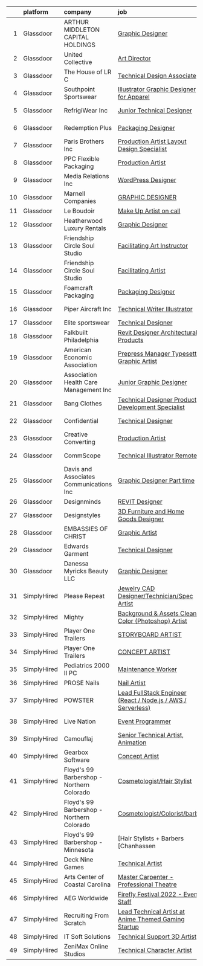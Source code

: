 

|    | platform    | company                                   | job                                                                                                                                                                                                                                                                                                                                                                                                                                                                                                                                                                                                                                                                                                                                                                                                                                                                                                                                                                                                                                                                                                 | update_time   | location                   |
|---:|:------------|:------------------------------------------|:----------------------------------------------------------------------------------------------------------------------------------------------------------------------------------------------------------------------------------------------------------------------------------------------------------------------------------------------------------------------------------------------------------------------------------------------------------------------------------------------------------------------------------------------------------------------------------------------------------------------------------------------------------------------------------------------------------------------------------------------------------------------------------------------------------------------------------------------------------------------------------------------------------------------------------------------------------------------------------------------------------------------------------------------------------------------------------------------------|:--------------|:---------------------------|
|  1 | Glassdoor   | ARTHUR MIDDLETON CAPITAL HOLDINGS         | [Graphic Designer](https://www.glassdoor.com/partner/jobListing.htm?pos=116&ao=1110586&s=58&guid=00000181096e26be8777f7ac5181f7bb&src=GD_JOB_AD&t=SR&vt=w&ea=1&cs=1_8ec1001e&cb=1653720623165&jobListingId=1007872924920&cpc=F7BD8DA794B5A532&jrtk=3-0-1g44ms9no3c5a001-1g44ms9o8q69q800-1171e2dae8da70da--6NYlbfkN0CdcVd3SDA1nO7RkKTAACmPV4xEt72Vls8LI2dqcgyOeCmQWDWCD6XT8BEe5YiPehIDYnNdvEfqYemvn5CxcUHq6yCxG0oA4QmRFeeM3jjAKcUxz2FZTeYLvw_42jvQyca4xTOVdqRmJ3kVgJQil4r7FICQJSorNqDf0YXQW2OwpQkw64Ki_7IxXcg1ku8ycK_4Qj5P79R2n0V7YMKs8noeqaXYyUOGNmEx7k2XgfmoE-0_yUnhb16kO5FQfh7ZIWH7fvsK8kQw_bThq87zDDvvW8P0Bgx-rpkZCuaBhr75vv8xyOFz1UAW7L5qFG21fdn51ZlEqyIh9IDaZETyV3Erzoz1HLOZZl1YBRKrHAkWSUPKsLZdGUNmkCtZcKHKrBhaKCa3L9B25OwRh6aY89PHRbLrun-gT6EuIOaNjSyQkUyNcI5_eGAwzzbzXUXsRGF9aB0gEyGM6KDxp4xu2OqAZW77hZhIBL9enpdSYucKUdxG40Cbat6Y6Z2H1y0Jj9Q%3D)                                                                                                                                                                                                                                           | 9d            | North Canton, OH           |
|  2 | Glassdoor   | United Collective                         | [Art Director](https://www.glassdoor.com/partner/jobListing.htm?pos=113&ao=1110586&s=58&guid=00000181096e26be8777f7ac5181f7bb&src=GD_JOB_AD&t=SR&vt=w&cs=1_9ef34ec8&cb=1653720623164&jobListingId=1007891627197&cpc=998AB1121B01004C&jrtk=3-0-1g44ms9no3c5a001-1g44ms9o8q69q800-b215969f490e5aa0--6NYlbfkN0AZhccrYCUSJlZEde1UnGXnwlG1V9FU8luw-eezWnVYr_TjwKh1ZGohuJHFN-lR5wYluKBjqnX_gCG4N22BsYneFOenQLRIQcPxapwTjjv5CNPyTi62cq0C7wT6mOIwWPmlt5qVDuwQoNKcBUKsHa_R_Y4RrnN_6Yhnt9H4Q1dSKNOgLXcT1c93Bo1L6Kyv7va_I2qcbntNkUE927lh5rAG_52UN-pi7XGPqhF_4sZPYcVx4wJIZRp8ou5NxmG7usMGxGfGiA16OttwdPq9HktnheHBW_Gf9WB1BGquvPwmR7fYDLul_Vq1ai2HJt9CUrs9o-gxstVKPbJkGnQDagf4oreFicqESkQ92W3TWTESYuCPKgVNEtH7aDI6mJCO4bpJsZoSwZLglq3od3bLk6aNdEHRxkvcVA1trUmmupTUJSX6QFK3pbPBIqmwdQFC7pu7Ye5JiE3s8Yb-gEEDpk3Yd2_rxQwYiYMqbzrIQQDgetFKp8MujJE7Kdb3u0IU_SajzC0RHGaDRQ%3D%3D)                                                                                                                                                                                                                                      | 2d            | Huntington Beach, CA       |
|  3 | Glassdoor   | The House of LR C                         | [Technical Design Associate](https://www.glassdoor.com/partner/jobListing.htm?pos=108&ao=1110586&s=58&guid=00000181096e26be8777f7ac5181f7bb&src=GD_JOB_AD&t=SR&vt=w&ea=1&cs=1_9a514411&cb=1653720623164&jobListingId=1007880186278&cpc=88BA482E144BE5C8&jrtk=3-0-1g44ms9no3c5a001-1g44ms9o8q69q800-87f5bf26d47a0a93--6NYlbfkN0CRlJ-qM_IVfJ5L5kCui4FOpGyIG9w-FatNcOSVUAAKgw5kcSeZwPJLXNxSX7OHSzQMlUCN23QwxMkA1iRYNFDrYxpUWxXUPJjEsg57DuB1nRra3gNio7Ra0kDbPTNvBUJtPGQN_CD5pyrSI_CmX0bdOPPPi5EoNJY2F_eGokMe1YQMa80EZtGstSLJB5SJpxLe7W4KBShNXvLo26Oy1ioyn4xpHnefifkm01DfgJ_7bTJvhqtfNOTUIe35iPtY6O_ObZo23L2-CwGnSurX0jCbfGQSLstasq0Wxnw9WdL6M3NZNUqLENNN4jLTvlQqa6iTKJUzw-KjlXYhw0N7P9gtZJ9ZgGK1Y4gIOEXAKmQ9xf4gBliuwDX40Gt94NHNeuoLsTYKEpzZRiKDtJyCr2s2tkFSPgNjBkEnk97UMSFkpQ69ZrXbkIxNczqswHg604wOQ_miwTgPNzyjcPFQsbE6mLMFFrapjKFbkmgnqrykB6X_ZmKYBvp3ObEmCxUXhu41nm35J0CRYw%3D%3D)                                                                                                                                                                                                                   | 7d            | Seattle, WA                |
|  4 | Glassdoor   | Southpoint Sportswear                     | [Illustrator   Graphic Designer for Apparel](https://www.glassdoor.com/partner/jobListing.htm?pos=129&ao=1110586&s=58&guid=00000181096e26be8777f7ac5181f7bb&src=GD_JOB_AD&t=SR&vt=w&ea=1&cs=1_90eff575&cb=1653720623167&jobListingId=1007894910130&cpc=281FE6ECBEE2538F&jrtk=3-0-1g44ms9no3c5a001-1g44ms9o8q69q800-d5fed2aca3553bb7--6NYlbfkN0CNayYzF1mBaI40OgT78t3Q2d9IxlwDzhsYR4HK7epYUZCohPvzHvjfrYqvoFrBvLBZoZtm9RV0ZqI6JtpHwdK97ztVWBfWc0htWqbu12cGu2opHMW2ClqyDJ9_Btg1sRzTSmB6RUKmhq1aEUlOZXgsTg1wDgksgMOj0eg7NLXdyHefx_QSPqt8xez_wKMSDoySLxegXcFkNOYqu3zwY2exsOsRv62_TwGDDaWPJiRX7pT54H7YQsPdrsRbdYgJ_pf5wS0eJ0H5LZb05qLdqRP9hrf_5BIWggy8avjoaWS9n8-m9ebMArO8H7Sp-4GczGHT9tmXF4pE8vGR0c_n96GWJ_5dEVYWgWVlYGZjc8hW7YHAn8QleAx3CvX3ePE1uRF3vkBQiGC6SdbFf4N8n6pDLHyBX9XYcl4WK-jqShKsAyOqFpv47anVLcJXJ1Fv0M7veyULpNhNG7qJKKRe_hRIJHCT_pQfjVIixpQVZnhrjX010g4DM1XXBnjaGsUQyIovl0TKpfHOS6CdDEEzEhSl)                                                                                                                                                                                               | 1d            | Medley, FL                 |
|  5 | Glassdoor   | RefrigiWear  Inc                          | [Junior Technical Designer](https://www.glassdoor.com/partner/jobListing.htm?pos=103&ao=1110586&s=58&guid=00000181096e26be8777f7ac5181f7bb&src=GD_JOB_AD&t=SR&vt=w&ea=1&cs=1_bd2ba246&cb=1653720623164&jobListingId=1007889399193&cpc=947D5A0E7E918485&jrtk=3-0-1g44ms9no3c5a001-1g44ms9o8q69q800-ec5de7a3e76f76ae--6NYlbfkN0C_GzD49DJGTlBJCZgblbgG-dNuGhDu7GAV4R8ko7wSJVgUTZEgt12F9GfNzTGo6fGQhZda8Sl0oYA0IR11YCj0hlPn9XUT9xbzV13f8QK4W8PRro0uuxpsbvxpBKEefvBmy2vNaUrWUb6gwVrcSRs7BjY-51jBhjlvUHOKQhA8UsQDBZkQ9ucJxS-UqW5AdsWfU7BbBcJmoaimzaZlDcF_oEE2eFwnG2LGDnJXAx9oRga286jFT20wpJ4ZsOrE0aEs5nqefxDi4VAi0jY070BvmbkqbFRjy82JcDnmiJ_Ocvz4wQTPU-bT82O56-HMIUbicfhSlam7H34EZosvEhayZYXlSVpb4gN7bKc8fgsDvL7F-nAYFzuWU0qHl-kTQMqgUBYAMhP0_WLgjFDPH0ifUzSA113y73T9d7SqeDRUIkmDTBcft3bzAp5jdMCOGqtFfMVbAukAPe7YFrYs3bGoYJjOoTqG-KyBbZhXbau77KB3KFDR5--kZfYAn8wE22WXJqcQmmJBpaJyj7cKn4_Z0KrKSWDKgdc8_ILSWvV3uvO-OH4jbnj731sqAdiooie2dTNIfhnjWQSCiEeen9tgttLbH7xIPPe8nl2E55Glbw%3D%3D)                                                                                                                    | 3d            | Dahlonega, GA              |
|  6 | Glassdoor   | Redemption Plus                           | [Packaging Designer](https://www.glassdoor.com/partner/jobListing.htm?pos=111&ao=1110586&s=58&guid=00000181096e26be8777f7ac5181f7bb&src=GD_JOB_AD&t=SR&vt=w&ea=1&cs=1_c29d1057&cb=1653720623165&jobListingId=1007876902605&cpc=E8759F5EF1B03E8C&jrtk=3-0-1g44ms9no3c5a001-1g44ms9o8q69q800-c6f1ce2f4d0e397a--6NYlbfkN0BTT1lo8Jwdy_hu5PBsWOg-OgEs4ry3bvHurgSPaoaOHH3pobde4dZp1DIp86sNjRWHClTilegRKS0O8oSg7lvjafsv2EiN2agICWM_WuNXsfq3AJAzHacPIt0v3MAuArPiiexypkh_rKukZ4LfGDyeJtYFi3XLSqudIxWI-xDruk-A49FOAUqkHlFZ-uBIsAmiu-nvfD62pgQzibgABIpVhk-tfABZSkL3o57zrRHvEpXEMLbnLeaWUZRc_t6H9mxhFaGz5qUv2JmEF69kxZK3ci_NphnifL4g__9n8poYBJ4iNoo-Cks6P4crs3YQApemh2k6iI0P3kJjRhUJdlJF4fE91LI7ec8DZP-BYnzXukEhkjpBL_MDW0ykUgSjegcAOZrVFqz0dzAVnY9DgPJEvxXb7OR-XTrkqV-j7uKIkSGMG4RQkM-P_UqdDco0LXLVzjt6SQmYNn94YaEt7L34E91SP5YkfJzaQzzR5zz8UEjuMWdLgxbgknJSA6Gbg0Q%3D)                                                                                                                                                                                                                                         | 8d            | Leawood, KS                |
|  7 | Glassdoor   | Paris Brothers  Inc                       | [Production Artist  Layout Design Specialist ](https://www.glassdoor.com/partner/jobListing.htm?pos=106&ao=1110586&s=58&guid=00000181096e26be8777f7ac5181f7bb&src=GD_JOB_AD&t=SR&vt=w&ea=1&cs=1_565b83f3&cb=1653720623164&jobListingId=1007889594538&cpc=2C0945AC5067B68B&jrtk=3-0-1g44ms9no3c5a001-1g44ms9o8q69q800-4576c23bd3e3810a--6NYlbfkN0AV8p_Kszv4DZdVLR89IjiLH77TZ3AxT4Gop-ShW_qYENHe4Y3-CVnLO8pybFNu3JldVQGDMbHbg3tzDEQQfCfoAt4VeqU3AJvSEs8xW3ZcKabbcyKiVL_hXeSVnC45o04g1ecZ7pVN91ZBnl3vG1jXJuJL6pTAJu7Y-WBrdg4GfQ4ID9gE8TFS3pokjc9y7O9ckcVuG4ob9a-tb6hnYqP8fo4RhHPXxpdoKmZoYjjsiylf7wHDsqUbuG3KpHCYIz-ylpehasfz2kYk4ii60WvPLPo2Im1fiftMyDVxe4FTfD9BvykPfAe3WG2U2Oe3xfWLOlRi3YSl4c1JZ5XtnRtcixAU0fGuQwDT2wrduIRbxKcDB_I1meE28sZXkra03Bwj_1cgaRoNjuw1rAAw9EFgjleakfZCEt7HAhGdvJZHE-9dOdv6hv7hMpUU2ni9Z_vdu2qf0Yx_OHEA9Jvg_Fl8ahK1rcS0muTlN6qakvPmzQJRa_1v-efV0zNY25Yig7l0qU5cSIL_wbECBTBSunfK4PYlaAbw9yM%3D)                                                                                                                                                                               | 3d            | Kansas City, MO            |
|  8 | Glassdoor   | PPC Flexible Packaging                    | [Production Artist](https://www.glassdoor.com/partner/jobListing.htm?pos=105&ao=1110586&s=58&guid=00000181096e26be8777f7ac5181f7bb&src=GD_JOB_AD&t=SR&vt=w&ea=1&cs=1_22127744&cb=1653720623164&jobListingId=1007864574446&cpc=095B46874B33126B&jrtk=3-0-1g44ms9no3c5a001-1g44ms9o8q69q800-59abd7d3a714aa0d--6NYlbfkN0D4nuovUOU2dPryPr7-xanE7ZFWASvaSyNm3BqXIbrO0iuP490FbL2umDRFqVEoHciFPKaNWGL1qkr5yG5BBiNzXA1fB0yqC3y-cICycP-U_HZAj2oG135ZEJnml3gcEIE0R9ganKBqmg_6yDX9C3HfFJJ1-3oQORM3D23jKnUwZDjBBwqY3eacNhnZeSPJ9-5m4xocMJuDYjeWfWEsR0UhcC91_kt3RkFUQr5_GQG8j6RPjlkufCXxz1jbH5akTRakpz15ymQ5tK6TZP-wcvAiBBILz6AWN1TLdDOrkcS3h6feX5HEUMx0C9rebtDvD95QT7W7AuHXTte2GEC-CxV1B1MxD-ZxgqFiBIQIK8OhrsETDj3G-7KTrkWohCmm6NZZDzzg0_ZuNTeXTc-OCk6i_i6IaYbseCGfbg5Kk71FHxCD_Ub1S66_s4hXmA3Qs1nFe9KahKCoUqa_HN2BZIt_7QzT7DE17yS0--rDqjBHNTpTyAwR0b50_8B0m8RUWsY%3D)                                                                                                                                                                                                                                          | 12d           | Mission, KS                |
|  9 | Glassdoor   | Media Relations  Inc                      | [WordPress Designer](https://www.glassdoor.com/partner/jobListing.htm?pos=102&ao=1110586&s=58&guid=00000181096e26be8777f7ac5181f7bb&src=GD_JOB_AD&t=SR&vt=w&cs=1_244d1103&cb=1653720623163&jobListingId=1007880554824&cpc=E11CA5D68E217C61&jrtk=3-0-1g44ms9no3c5a001-1g44ms9o8q69q800-74167e276388d39e--6NYlbfkN0Cz3Rmax7vZCfytuMZp8f8gjpiHPDYSQsTIfBZvarE91dqugE1sjmNbTwTrQ6OtasNkZtz-Nc85ovv-SWbn05n1jRMKS04gXQMoydn4NEGPfS3Xa_VrT4zRAV_AWjbZdpNxAa9TCc5-pmV_0HF62B_ghKNKVuHBK6SEGphVkxn4TK5v6jFX_k3vcHiCAPnmKMbqPH-JFYZi1PNrEnjIC2cUVf6EeNnl2PbEkp5aFmlS5CTU6jXoPovNRXEru6cQ-pMGgC89GeB58P7Cm1b77J113TaBRWRr4Gfl8fYnpMjxkm31qBzlx17fMLBY66Ei-znYrKn9tTRWFsBI6OchqAtpweziDc1yFqQYE55V9Xfb5uZfUnF-RAWjgm7a1SK0I6BSDJNKdSl5awloyDtXNahvomu6iXQ2rK-CJG8Agh2WswM50sW1Iz4lIoFMSNLg7RG2PKA0gNAwfFSNcROC-2vsT8H0k79Q1H2T9I2f2EDlzA%3D%3D)                                                                                                                                                                                                                                                                | 7d            | Burnsville, MN             |
| 10 | Glassdoor   | Marnell Companies                         | [GRAPHIC DESIGNER](https://www.glassdoor.com/partner/jobListing.htm?pos=124&ao=1110586&s=58&guid=00000181096e26be8777f7ac5181f7bb&src=GD_JOB_AD&t=SR&vt=w&ea=1&cs=1_52a9ff95&cb=1653720623167&jobListingId=1007889867604&cpc=40021B6B9FB64F38&jrtk=3-0-1g44ms9no3c5a001-1g44ms9o8q69q800-e3df9c0ab5c72120--6NYlbfkN0BHbkrkHd9rn25lQH831zypu8cdMMIdobXXxnNW-_NpyVPYeLSP77wYKhOOZeFEFSF_cwTHtAxLwyNdG0YfJxIbeqhqKvTaTgvoc4Xi4HGL1JpkhT7cqXwSG_EU-GVgZfWPoNFQtM_GwzpLJ__Zyt2fVjtICfPrDcJL4IVcMURw1cLan77Dy0Z6rUFOn_NaZh2H5th_OaJn97w4ZltTosZ7YOpJ0539ShK3C5mesaQnwWE_mL4bzfv5RXxOnys-DNy4FzII-Er8WL7e92qDO6Uq0XTA791nuc49SnDv6w2rRkia7792vFmIbQVxmzsUGGyryGZ9DudiW3bNp3pFo1_bUYiZXv5JRxhUr3gwx8GAxfaoYsiCrTsOaeLsiwJPeBCPqfjIEPMDQLBGojNNfLK2tBoA5Rnp297xyCt7uGnaStA8qNcC2FZoVV9fVsgBrsjU-Oh5fXPvZtSPNcuqmXvl5h3iwAGqLdAxIYvN5nF-Tl7wNBa5c8qpgZMoE1QZR1w%3D)                                                                                                                                                                                                                                           | 3d            | Las Vegas, NV              |
| 11 | Glassdoor   | Le Boudoir                                | [Make Up Artist  on call ](https://www.glassdoor.com/partner/jobListing.htm?pos=107&ao=1110586&s=58&guid=00000181096e26be8777f7ac5181f7bb&src=GD_JOB_AD&t=SR&vt=w&ea=1&cs=1_174c7f06&cb=1653720623164&jobListingId=1007892281608&cpc=F7BF06EBECC7ADF5&jrtk=3-0-1g44ms9no3c5a001-1g44ms9o8q69q800-55ed130a79cedc56--6NYlbfkN0CQbe9t4-PQp1FQ7-piWO1PEnWaw1N95P1ffxHERFc-nYPtFwH7268hU9sQOjeDpHKzUlfnCSOyjG-CKLrmigeXvZOb9biC4_8bKZ8JxZQDwMNWZxpp6w44RZeTdRV4DRR3je_uxigy9CepofOVof3jmdLLKdIYq912iTOdwQC7jH6SGHQ6knCg27t6qkhjPw7woqDKs5Vwvgupoy6nYsG1dKge9ZQ92zmygCHYI3n1CII16g9sCUSZTj5MrxYc9p0hcWg28jt2P54OqLa3JIgJloEt3A5-nyN8q_ZwCnIbs1qdjDc4FBqO8el7hjxHYxe7SdwHeALad25F_cxe8PJ0y8o2WSBiNdSyVbdfhxanUlFGn1X8BU6rlINHb8LBCKQUdApldeTeEnggBde7lDWQxWU6sD6qmfo3vI3pbju2zRtpcaFgeu65zOrKW7M8VhnfXYTTU7GbT3RrJJ6hY-y_v4gpg_7v1kBrgrVG-qQg-rdYeiR5gGu2siEaeve3rWk%3D)                                                                                                                                                                                                                                   | 2d            | Connecticut                |
| 12 | Glassdoor   | Heatherwood Luxury Rentals                | [Graphic Designer](https://www.glassdoor.com/partner/jobListing.htm?pos=125&ao=1110586&s=58&guid=00000181096e26be8777f7ac5181f7bb&src=GD_JOB_AD&t=SR&vt=w&ea=1&cs=1_281f4cec&cb=1653720623167&jobListingId=1007892522162&cpc=F2E91DB1AE7076E1&jrtk=3-0-1g44ms9no3c5a001-1g44ms9o8q69q800-e3936b78ae6e545b--6NYlbfkN0DL7TUBNFWbOVsecXJY7MRHBe6aiIQOyelsPoFuyHNwW4W4I0TWnoc7Hg0P4F2Czv0F1M66imGuggY8rpevkFl8p0ktoawFGu4wJ4ANQjv2DPvY4VErRMv3HcRSnCF0GUWSUbyBwzgunOCJ3R4IIORPodJ_-hJd7nufeoVGZt6StKVp_cgd7q2vnUojoltczjWX2ZnQguk6Ebs8Cuh8iHBJbPfbPMztsxLbTnUuhtnfOeRsghw6fBaB3JrcjEQzX8Znf6c3WSQP4Oo_yDHr33AY-Ko2j3geoRrSsiiTetVlgQ6bsA0SEIDsaRQ_a8M_Azgm85pYahHRhUQXvlyDMHinpZ-Np4TFcETNccrnxCsdvsPakUK_Qc_6NBs_AqRPGY6rFqNBBpAny98lV-VHl4ZM9-ZiUtWcWV6d-Os08B3ybwK67T01TfH92mo3P9wOlWjZei5GlXrNA59w2gc1IdquypyArRsmU53LsR1uE1YKtthvmMB07W17vQ_rJhFI1Vo%3D)                                                                                                                                                                                                                                           | 2d            | Commack, NY                |
| 13 | Glassdoor   | Friendship Circle   Soul Studio           | [Facilitating Art Instructor](https://www.glassdoor.com/partner/jobListing.htm?pos=114&ao=1110586&s=58&guid=00000181096e26be8777f7ac5181f7bb&src=GD_JOB_AD&t=SR&vt=w&ea=1&cs=1_4bbf3b38&cb=1653720623165&jobListingId=1007876643313&cpc=3B54C55687EAAB5E&jrtk=3-0-1g44ms9no3c5a001-1g44ms9o8q69q800-ba44c4aecf40aa96--6NYlbfkN0AZiaPZyccuKjlre0e0RaBFeO48J0QExrO5hcuLctOVaC16jkNaXZoWmU2wrFky8g0TEHHYrq_X_kPW5fU7RBKOXEO7Ghq8stW_wBEXRL9dNPYHfkpMi05mMs6N-HVhy2Urus--NGDEskE-S0V2wv3I-eOVklH0WANDs2cm5usqmeowiMwlq_YJqgJH61JHeNW8AzPkcS3KJ9mE8rIettf6st8JmYCDfZiMaQNPl3PhQqxZAJi2ozbkpQye30RCUh9Twgt5l_sxLiqL25jwv5DbCvn928rmp0hv2MS5xo5usFbqi7k7VFaqxtWYGSE_bR_5OQMAHNnXTygh3S3N_1z27gGjhL0eBQrxC9VAw707uNe-vCBTzBuoZNrF9wnZJ841bd08T5-aOqPh9JCNtwXJqkTDcy6SKLVVCCbp4XEOzD13ekwaBCxLAAcEgE5kNSNHXJq16HxrR_GIgGKMgHyTEVyhl5bbSUchBF4VShEWZ5un6xZKf-6J_ZqFtUWyLiwkexa9d3ThWw%3D%3D)                                                                                                                                                                                                                  | 8d            | West Bloomfield, MI        |
| 14 | Glassdoor   | Friendship Circle   Soul Studio           | [Facilitating Artist](https://www.glassdoor.com/partner/jobListing.htm?pos=110&ao=1110586&s=58&guid=00000181096e26be8777f7ac5181f7bb&src=GD_JOB_AD&t=SR&vt=w&ea=1&cs=1_32722d00&cb=1653720623165&jobListingId=1007876668306&cpc=3DB2029097D57E23&jrtk=3-0-1g44ms9no3c5a001-1g44ms9o8q69q800-74e3f8f0a10dd841--6NYlbfkN0AZiaPZyccuKjlre0e0RaBFeO48J0QExrO5hcuLctOVaC16jkNaXZoWBMyO8O6C-rsvC96FoIFGV87faxCC7A6Zg6h42I3F1hPSQXrazexkZCFgCoscsrQzJ46iNmQJbzGBsVagASkxf8UT4euijrTCdLwDuQS6jthyK33OsVbf0NyGDj7bxq7N8BZ02iDoufWrpuUMhLz7J79tThzcaX4x13Wv7PGyP_lQ6_Wz8eq8QHAdfQgJfboePM2O21mBzuaZSASOd231FiRUKVQKkOrNAc2_3Lop8u3r2c8deq5yifQzNL_OM62XeXNGfKJImiIoJvEP9uEW8OBbDCGcckfXGHebDUH5Uc5p6eua3NQXpWrAaqNLkYrV3epxHOHJiukB0NanFktYUfbF0ydolCC77QJLNzDBwzv1tW6vzuU83dY_CLHu3kinSIqEOE8Na2SOlGebvLLG3fyFt-vuTbZvzoey9dDZ7VjzprOTkmJw5qfOQfhMBI_htYNnZHiPPkw%3D)                                                                                                                                                                                                                                        | 8d            | West Bloomfield, MI        |
| 15 | Glassdoor   | Foamcraft Packaging                       | [Packaging Designer](https://www.glassdoor.com/partner/jobListing.htm?pos=101&ao=1110586&s=58&guid=00000181096e26be8777f7ac5181f7bb&src=GD_JOB_AD&t=SR&vt=w&ea=1&cs=1_61421d8e&cb=1653720623163&jobListingId=1007879638958&cpc=5856C6BBA3EB0DBC&jrtk=3-0-1g44ms9no3c5a001-1g44ms9o8q69q800-c2fb9485d81768b6--6NYlbfkN0BzyIYrTMR_AjNKh_kvAG8N613gtHPANQ3sdLTkrtBd-1OnlD5VBi1-z99735ICZV2SIavXIur40FeJPtIqlXH4VYtHDMN3OoWGWgfoAhOInVi-DNC6C-xBN9gTPMqYRO9dtsO-Vr41nXo6H7N0F9wwuVlKHo_bCurM8_NHEJWw7-VRCIpX-4kks6FraFvcuiI1VgNnbeZovqzuQtVhPJ32kI3ZWOf5CnZaE1fHfG3kuFoye-HsHEPYFBKPqbSb6R1ZaPTBhDHKbg8i25jBKbfZXA4k7bTGWmuMk3HNLNf9RAnku22DcQl5DpyWOzZT0DjaBqzdU7dW5ImSij8wT5hgWlZHKs8ypTnMNPM5wbHBh9XrPSvXUDSLnSTP438vpmtx6Bo1uH5r4jS8D_WAhjbVmnGiamZ1EV_SH8h_3YIHOF1TST-NvKuqh3_N3iXHUaDfUhskXkQWPp9K3SJLbDxtAjr-mnEsqgI1TqlIZ4sp0lzrqK09VtMP01LzxAU0XbtkOavb-_YKPQ%3D%3D)                                                                                                                                                                                                                           | 7d            | Owatonna, MN               |
| 16 | Glassdoor   | Piper Aircraft Inc                        | [Technical Writer   Illustrator](https://www.glassdoor.com/partner/jobListing.htm?pos=127&ao=1110586&s=58&guid=00000181096e26be8777f7ac5181f7bb&src=GD_JOB_AD&t=SR&vt=w&ea=1&cs=1_632d761d&cb=1653720623167&jobListingId=1007892196225&cpc=9C4F014304452074&jrtk=3-0-1g44ms9no3c5a001-1g44ms9o8q69q800-26df753678c8cab7--6NYlbfkN0C_WuV-IxNvrg-sXFVBKB7qoPUWdugsYMBhwdGR_YexA-U7b-o9HIjST-Z4BQReGdFzQKoDYczHoiRUXOdXx5WgmvVfb6vFq71tq7DLBBlUVZl6vpXGMBc9XSQcgM1wYtJASemJTAQsHsRt7TFxXEONgwrA_pqUTUw9i0-7nlzq4WptA6PgXVOHHaSLbfmc4MPa1_e79ndE6OWTxY-1WQJ4XB6dyMfF5ChOTvzaH-tqOOXUlxc5kxtXDsjJ7l6JfKNriloO_0QR3KGIavqN0-euIJ4hvAqrn66GEs3nF2R_VwS_co5S18FjIStTCZEBMUr-zGWOuy6AFnwoxBKawX4D-4J5DF-SKDzVCcZjLPb2BT-2_vmaD_He9eH2HH2NCHSkMXuHoEb2Q5Ydb3Hml2x-TRmeN0OzjaP_1Z1N5_hs18sazseNdoKnmByuopr_7KrR73llvyXSHuCLjO6iOxZ4jwhK0TBsHFLWHpaI4vAEV9QFaeWEAOjy01ZiGk-LunnUhQyiWdCocMQlDZyMKX2I-NOF3_52O2rqL8aqOvER_4oxsOQuEuUufjFxJD4r4DqaSwEyEFnwNECCY3UJDaMKwyPw4SVtm5w%3D)                                                                                                                             | 2d            | Vero Beach, FL             |
| 17 | Glassdoor   | Elite sportswear                          | [Technical Designer](https://www.glassdoor.com/partner/jobListing.htm?pos=123&ao=1110586&s=58&guid=00000181096e26be8777f7ac5181f7bb&src=GD_JOB_AD&t=SR&vt=w&ea=1&cs=1_d9e6d954&cb=1653720623166&jobListingId=1007876889250&cpc=1EC006BEB16B588D&jrtk=3-0-1g44ms9no3c5a001-1g44ms9o8q69q800-e99c03d4381a2a40--6NYlbfkN0Ae364efiIgq2uK97kZ7EbygmEuzVI0fHB8jh9l96RWh4DW9q4pCN1D5X320whvnjfWm28kim_ujQGpGJYfEmHvbvsiJ3KMGpMOb7PpGoRiPcNbxl-k1k4eZjuMyclq_jB1oF5Hk0JhLT9nCHYVB2YrYHEl2YEO1cKyKNLUHyiDMSjzSzA3sOhnunzoL-hkCIViV0QZCZiEHbJVDKnjzqnAWssG-qLr4WcLJktaBR3AH4gb-41aNIQYdllMTm3gK2y0fjr8TTUW9ncSQa6PS5VuUDBxiS9bh82mGbQJIS-n41UccHgGoU2in8uFEp6CARrRVbg6YLs9uTMpbAiUHIxyLvswKqobk3fjgG0N9Xp2NMC46Kn1K8ZyOt4SxUIN6j1hLasaE4UaFkMuqkQSItSouVaDaDiht3G7rry0icHE7yt2oM_pnA1YmQFQAr5avPp758IN1Ar-mEBS4zsIobi9U0T6IpXl-drLrHQK_pd64tOvvaQWC2LrtCErSXjirw8%3D)                                                                                                                                                                                                                                         | 8d            | Reading, PA                |
| 18 | Glassdoor   | Falkbuilt Philadelphia                    | [Revit Designer   Architectural Products](https://www.glassdoor.com/partner/jobListing.htm?pos=104&ao=1110586&s=58&guid=00000181096e26be8777f7ac5181f7bb&src=GD_JOB_AD&t=SR&vt=w&ea=1&cs=1_cd48751b&cb=1653720623164&jobListingId=1007895546223&cpc=7C8D5D6438C602C2&jrtk=3-0-1g44ms9no3c5a001-1g44ms9o8q69q800-9dcab17f43fcdd8b--6NYlbfkN0Cp_WSJKd_Pz82imZmURPbhd3kYBsiZi4lpMLOH6vOlLErgHEpgfNVHc7i_p8u5tRlTj36GhmMpb_ay4oqSJPPXzTCq2yErW1ugs_Z6AZrhiYKX-oP0n7K5_iclloQSyoc6K-k03EF4VSsivcFYNzNwVHk_D25DUxQUfec3DauWv5mhCw9eDw469Mrm3F0ZiMP3jWli7Cmovyk2zU-p1v4Jr-7qysL2T2v8aRy6vQlTUtVBBjii2quBpv5or138K442pK_7x4KfAIg9o0dtyxec8JN6zQwQrmAB3SgNTFDXbJQ8VUC9oHtmAEHP9hz3JOPyPwVqgmc87Vj8I2fOFclRl4_VjZqhlYpQ9Heo1a5ChusNmtDKtXZJ9OFYNOZxyx8ay-9LcEX6C7EYr2Z9lvxPH1k5a-S-qiOSrBs4P2g5MgDLWntwf9830Pk_VQChH9BqsFOWx0STibSQr3D7UXdB3FzKvIvpr-Pe7tGnwJnLL85s2vdQGlcmh9BVhocYoD4KNhCrTDfvmg%3D%3D)                                                                                                                                                                                                      | 1d            | Remote                     |
| 19 | Glassdoor   | American Economic Association             | [Prepress Manager Typesetter Graphic Artist](https://www.glassdoor.com/partner/jobListing.htm?pos=109&ao=1110586&s=58&guid=00000181096e26be8777f7ac5181f7bb&src=GD_JOB_AD&t=SR&vt=w&ea=1&cs=1_036a5b38&cb=1653720623164&jobListingId=1007867626702&cpc=0F2A8D282FF2E7FC&jrtk=3-0-1g44ms9no3c5a001-1g44ms9o8q69q800-10c3040283f38b47--6NYlbfkN0Bzkuy17zoNwKMVjyusHhR7JNYo3SmelKzW8jp1Pa4TkxStCUINJHKE1uKfOew9JMCAbtks24K4RcZyYH1n_coi5bYEw6k2X5O66s0oHyr1yp3Pe5KIllZtVR_slD7A3z42UbISUWxYZWoWClncP0-eA5MNaxxohtYzJnJuE-XK-IGxJthtsFHG9_egBCoLg6IEhEdSn76GidhVGZDGAt4HzAbYBjfMJFXGY0odKry5sG6UNhg96G3MCR061c5eMURiO_Ub70j2jdAowgHXs6hsjA95g8L-Wv3KDMTerp6_HNfrEQbb4JZFwSc_LiOenS5bfg6cUHB_627KrOjunc_KOzwOGBJFfkxYbmEunPjIPx-RRx9NEipNii9utK21DxlNVyLGKeht39AIkfMbeJluxNZaJTydc7MkTyJfU5y8JnI7xp4PUjlBLXIrD2yVoD-aJ-8pHXdTuIdGBci6mx-AHIvGA77rgbGeiRzciMmrQu8Ne4AyuZ5FzJ-EVP1QTLhEOX6bALWnCgmOz6OqL0ecpl2_JDUrAM4%3D)                                                                                                                                                                                 | 11d           | Pittsburgh, PA             |
| 20 | Glassdoor   | Association Health Care Management  Inc   | [Junior Graphic Designer](https://www.glassdoor.com/partner/jobListing.htm?pos=128&ao=1110586&s=58&guid=00000181096e26be8777f7ac5181f7bb&src=GD_JOB_AD&t=SR&vt=w&ea=1&cs=1_993812fe&cb=1653720623167&jobListingId=1007869168205&cpc=A938E184CF850189&jrtk=3-0-1g44ms9no3c5a001-1g44ms9o8q69q800-6f63efd340947fea--6NYlbfkN0AYiT5APC0bh9qxjjA-B8R1VmKKxH6DWeBaVVADmV8ICtqZCu2V5aK_TwM-S8_DIvqVeGHXwJYM_MPhPpDnsXzVK8S7Z9eapr7f5vAvb5X9t4t-n8ZJiv7iyGXx3C30t1n3y-nrPN7f9C2bO01u3SULT6HmEaBW7HJMpbj9_4uTHFRtWttBdQ8kP8oA2yOeWaZwBsveLUgI4j3D2h7vTTGLazoG5j3vVybJ7tvC5FIwRpojGvC8Evpd6wQJ2IOrjaFRA1SbdhcQxm_7Zlq4accsejLXw1fJwFogCULTcvWTyUTbE9LE4I1I7GYft4BViEfouWCIdy-03PvRnfvWs83dSynucSQlArL92NsaIjzSKNaRvDb5OalQdDZiDMZmC0EnX3MimMDWvdwJqQvQzWT0cA7LIsjGmoViplqQpnvfWE37w6xjSyq0CYzhoCOZiS_st31GUNsMuToiecyJyeyg5gt2he60a7E1N8WUA9P1_z6YFRHrQMbg-qUc3zpR1Q-yyewSfYMjCQ%3D%3D)                                                                                                                                                                                                                      | 10d           | Houston, TX                |
| 21 | Glassdoor   | Bang Clothes                              | [Technical Designer   Product Development Specialist](https://www.glassdoor.com/partner/jobListing.htm?pos=119&ao=1110586&s=58&guid=00000181096e26be8777f7ac5181f7bb&src=GD_JOB_AD&t=SR&vt=w&ea=1&cs=1_fe34a803&cb=1653720623166&jobListingId=1007889268066&cpc=40021B6B9FB64F38&jrtk=3-0-1g44ms9no3c5a001-1g44ms9o8q69q800-5b67c49a2e39c6bb--6NYlbfkN0CreGFnynjYcVhjpps88IovV7bKTO5i5vICKzuNRmgQCQMgQjoJT7dFsTPxarLNiWYl1D74hFkCPEdyOWp0JHIg1WJToaBsRkxKv-M2YITTOBKwI9aSEXtUGxktlUqjKqvjkCuKQgDQO3_TdJ92l-Wz5Jo1DfhZ6oSPDCIUwIUjwiQXrPco_gf9E-HPIqgI0G6EyV1cPPiMlXOGlmuixbD9--ltN1I36QapD-K20xSqVzN7Lil88l19u8w7slZiX2w_R5DGwuFHlCAggFnoEEp9qvTGI3c9Q6XEK7AuXdFP5D1znMoriXcnOQponztgDHP73EtUQO2tTDrPGnVEdhitBNRvSscN7eoA6gyUYL-fIP9i4TzA9Q-EA1u3Wf_qlhufdgNC1Ud-njEbLlXZ0gXvRMz1aLbtftyakvP5CuuaJHaLPhKkgAgkWvv3-vs6402H5vR3u9ucekYP4DXItlEVTUOP908x7cO84wa8hPVeCIhpPmpJz5g5IY-7PFg1zr8o7NJxj6hT_nobCYKa8-FLEUWBcYqIbzajTc_KaUd1eA%3D%3D)                                                                                                                                                          | 3d            | Miami, FL                  |
| 22 | Glassdoor   | Confidential                              | [Technical Designer](https://www.glassdoor.com/partner/jobListing.htm?pos=120&ao=1110586&s=58&guid=00000181096e26be8777f7ac5181f7bb&src=GD_JOB_AD&t=SR&vt=w&ea=1&cs=1_3e4fbf41&cb=1653720623166&jobListingId=1007873231491&cpc=61B26E8FEFFA679F&jrtk=3-0-1g44ms9no3c5a001-1g44ms9o8q69q800-a872c8aa0dcf8fb1--6NYlbfkN0Ao15p4DUFE77HqUxReqiB4f6Al0PG_sYnmzLe65nBLKLuDf5TNN6UctR7yjKbP3WH4om98OWP1a3608uQ73YZGvEibPUTXnVqBEiFO6FfwxqLxY16gkl_O5r1Rhn7yvMAXT7WGc6_uL8BtxTAnzaMngbUhY2rws8cJR2DGR7Ynu8US-sfVQtnVJYujKdvFhfjrvSMgfWP8tK31xX5dD6tA96fa_oQKOtViiceYG_bxTgwTMMBKd2Yx8SLKrJpOt7GTXpS-68HNpma1C1uI9-7aHpPgEgrLVe9GuFdvO1q_G74BZlewB8WmYSn7rbajQoqaS9jCTNXUvSelJXkr9bNJcTfN5I3q4jhoCsQ1hrO_symOMAsLVH4gyJE1I9Q8fDskj74q_5Lqc-2OjhR47LsgT57Gpw8N-4mIKVLDxFRU2tc2m61bwZLXQ9vXRRmN_HSeXJl2NpDCcguGi9E3TFjVvzIxqnYVu26MWRcSZ_ilkVDLxbvK09Y6BcCLlN-MHjs%3D)                                                                                                                                                                                                                                         | 9d            | New York, NY               |
| 23 | Glassdoor   | Creative Converting                       | [Production Artist](https://www.glassdoor.com/partner/jobListing.htm?pos=112&ao=1110586&s=58&guid=00000181096e26be8777f7ac5181f7bb&src=GD_JOB_AD&t=SR&vt=w&cs=1_781a4acd&cb=1653720623164&jobListingId=1007877283558&cpc=18B9B60E52E5A655&jrtk=3-0-1g44ms9no3c5a001-1g44ms9o8q69q800-e82f98414d05b7fe--6NYlbfkN0CnxyT0-PxQI0sGulWiHUNZ75vtMf0-PSV2BWxkky-cJPYTSSnoZZ3fqeor0zA3ng-XvYJ_PEZ8yeTIejgBbqdJl1hRf8R-F8hOCukkRNvZEhfFug2o9vjIP0rc2Lca5CNCWMOp0nvM1J--P3yLEFZBoov7m1wW9SyZKAlRg-FkXvk2Uf5LghLdqiod3xQBdhfWk5L18Z8uAQXre4m1MiBQfg1Xm8sx7qDUfdOPtmk2hjDvXk1KTAV1BInZodPLxPis-akyz-YSZJf9WQ9EjJWGy8fhSnX7PDOymZg46OZiThCr8QgofuQ_haLd4DafeYCKFD-j9yoOYavU1rZqT8BdxJ63RUrbZ-oHhKmp9fUD8EtNypn1XvW25MrZceoqzS-d9LBYc4YTh4cwbtfRg6kXTfza3TTR4zBYWnRi9R-FNT_QCwUwAj835vhvEQcZGJ2ZJOLadv3ifvxi1t22X8R526_IuSyU8pBpD4ZfF3t6F_eH-UWc-FE7-Z3Ji1VX-JN-BDAzS9ytcuJy7JIk-uqeEPZIZ3jl4XBRlwV1FaX5mBAukaCGKz5OJHZJ2SB6KyTHAFNa7Z1T02tLKruiODeyk-2ZT-MQP69APLhNsrPEH_IU3QMy4ovn1gUfVOHk15zpB3OnpYaRGNWZjhddIw0WOJB3Ld87dEYzJMAzytMcbkUc-1FvtFcs9h_PEolsj0qjwVrQzmXB2Botci9xZBT3b5TVF833QPEoutJriX75BA%3D%3D) | 8d            | Clintonville, WI           |
| 24 | Glassdoor   | CommScope                                 | [Technical Illustrator   Remote  ](https://www.glassdoor.com/partner/jobListing.htm?pos=117&ao=1110586&s=58&guid=00000181096e26be8777f7ac5181f7bb&src=GD_JOB_AD&t=SR&vt=w&cs=1_6a97b032&cb=1653720623165&jobListingId=1007898012939&cpc=1FDE87803EF93CD3&jrtk=3-0-1g44ms9no3c5a001-1g44ms9o8q69q800-6e57b07d4e880f68--6NYlbfkN0CwPQlE_KVUWc7XgRS3UGldfhmULTx3GuLIl-6xz8KvcvTI7h49EM63c1ReKtsj9ZeZDD5CId3sy1gphGiM21hIb41CgglZsA-QkoZ3NrQcfI2G5PfOJZKCH-ME0XopnEJyiVmkGvG3vp7QPIZvor3ih8xFdE71Dp7g2pgzxloj5J-PV9TqG4jeDIfKq15JwLVODptM0u8GXtREDe5jFDVskGapTu048oLTo7-7y4bd7z8Hb0O0inN9okIHj09XjvEALmiWXL_zdvB5qariL9EyMa5oBpk3LdqUcUhA0t0MhQHyBZ3gCbjaijYJI71LVWNW3mHgRoKS14AF0uF1d5grfaCVq4f-qgG02Qn6APVK_fOBjDeRSB7IdHcmZDLhOrflAcXHKMD5IQyj9fbahyI0CDV4Hxftoss4y8rk29yzM1tD3Wc3WfVt)                                                                                                                                                                                                                                                                                                              | 24h           | New York, NY               |
| 25 | Glassdoor   | Davis and Associates Communications  Inc  | [Graphic Designer  Part time ](https://www.glassdoor.com/partner/jobListing.htm?pos=122&ao=1110586&s=58&guid=00000181096e26be8777f7ac5181f7bb&src=GD_JOB_AD&t=SR&vt=w&ea=1&cs=1_fb9fcb0c&cb=1653720623166&jobListingId=1007899243233&cpc=878687325D2A5CC7&jrtk=3-0-1g44ms9no3c5a001-1g44ms9o8q69q800-ec296b1f9280a797--6NYlbfkN0BmdgRanIvU7NB-fBKXoE8SeVlzLs0mc3qSALD-ptO4EoQ5dpQanhQMAh747mHWDiqkm-9FbJKjJpyNndrVx8ClrBg_MNDPPcnCSyiAVnInP50e6xGt-_JzvsxKknntqNrV1BVAZQFlISuLKrl2N4OMhQHbFAv8hgK065dmxDv0EhFmzwRuxkNiS3Z_zMs4Q09prv1G-kiE1eKCMa3QqKae_19qP4AvcYOws6Vqpsm_djqJhth__7rGCs_lGYHFN4c0-dmZ2OQ2NjnrJBQ-nxTj5wAM5Lyt8eGeKtYP3_-DxEraUt3VliDA8dncBD7gNSvOHUirnwBej7FSZxHHOk2MNwdSyvGnW7R3scQk8SwZ4AxdsSDF_9A_UFjQHVdnhmrqvLVxI2Du59nBz_r_Xxfj3Vf_3vVAe8MOCCgPuSCORkxEATqGF-37YC01ivtntcUHB9y1gP67zpuqbaL8UCZ6Ev_7P-2xokVjFDyewjt6pJcv0Udzba9hIx0GvB_zhLTCUkmHIE7puA%3D%3D)                                                                                                                                                                                                                 | 24h           | San Francisco, CA          |
| 26 | Glassdoor   | Designminds                               | [REVIT Designer](https://www.glassdoor.com/partner/jobListing.htm?pos=118&ao=1110586&s=58&guid=00000181096e26be8777f7ac5181f7bb&src=GD_JOB_AD&t=SR&vt=w&ea=1&cs=1_f4f9a0c3&cb=1653720623166&jobListingId=1007867689176&cpc=E04C949A9101C6A2&jrtk=3-0-1g44ms9no3c5a001-1g44ms9o8q69q800-6037e18d99035dbc--6NYlbfkN0AgtJyK_mEgm6Ks_13l5EY6Ww8M__6-LUAHFTnOAsRmGzvjb9BzxYsGSQCKtO9_2sqJaVS_feTih11JTo9k9ZZMSaRP2PVh-JHlmczoZsuB8_w8alTCtbKqFJqB_HYSnVBfQodnMTYqQQK2tb6Hidm-46YVRbrdVgJ36DcQBbfANKZvPVdoNDLgZTBAz0_dQPA9dHcKdHQGCVTpe15MjuCBmZl2jE0nGYlyPPih0f42fVypVBHy4NW8LocCVjszmdVoTW1zMhZqBH18O48vO4_xck3oaEdc5_VdIJirSgFTMO7Mh1NTZ4BB7mzYkGv7UAAHROIuWgQ_FQ2G2Twq57ybrnx2uJ8oY1xNm6qTZk3w9qd9OAQtFTKpGVPWhAVM2VoBfAo_iTLBHjbdIIGTFvtd8VuOC9GYACrdfizWBYaoNNSFTGVvIgwZnnizhyDtR8IO7-kWoFI20x1m0Wl8QJhhE91j8H5x_lW3f1IO8s_wYoBaE5AJP0z6FwhxLUf3SeA%3D)                                                                                                                                                                                                                                             | 11d           | Remote                     |
| 27 | Glassdoor   | Designstyles                              | [3D Furniture and Home Goods Designer](https://www.glassdoor.com/partner/jobListing.htm?pos=121&ao=1110586&s=58&guid=00000181096e26be8777f7ac5181f7bb&src=GD_JOB_AD&t=SR&vt=w&ea=1&cs=1_71894b24&cb=1653720623166&jobListingId=1007873221431&cpc=AE9F6614D4EC1B58&jrtk=3-0-1g44ms9no3c5a001-1g44ms9o8q69q800-0904e8484c48018d--6NYlbfkN0A8BJGJVWqXadLbxfLbOsP36oTHNGTRkezjIGarzfCs3lWMNoAMQfGxBFOFD9Tp56QcRZ66jhnNPvKJcZlwOwO4aturUFl7Yv85Yul9RygcBJo6-s3fJZ7dsJo0T_w0do-IvL7Th3zHrOPKI6LfsICuLu3wSOt6QUxfEZfTXJRWJCBfqdl5k2OgKSeW1nx-oVwFuD_m1oC6V0hcUwar71HXJeMy1E_GX6jNEQCMQpb_ZZS7YDabiVVPVbyp9yqsa97_QdM9UztIpM55gDOKBAeum65oDnePpa_7YcXK7OgRdAxWvMqKzO7_7Bb6Giqt8skaGSjbTf0Obz0cEzOKdDTgWnAKmv-CCrWqPneJPXqycpuUTFU_2HYNDWCPgjzasCrOz0XWHyW-a1uvBieNZdkWHDP5V6b4XaqLe1G1GMi5r79kK8wC4xnyLNVDKnjt7OsnugQjlkk263kbYCtn1bVEJ7rAiOSg4dTkjfpexilkl6vfYrl_M1fv8UqPPQQtJiNloQkJRvHMmwZd5k67Vq1K)                                                                                                                                                                                                     | 9d            | New York, NY               |
| 28 | Glassdoor   | EMBASSIES OF CHRIST                       | [Graphic Artist](https://www.glassdoor.com/partner/jobListing.htm?pos=115&ao=1110586&s=58&guid=00000181096e26be8777f7ac5181f7bb&src=GD_JOB_AD&t=SR&vt=w&ea=1&cs=1_439649ff&cb=1653720623165&jobListingId=1007890088752&cpc=923E3B470662C757&jrtk=3-0-1g44ms9no3c5a001-1g44ms9o8q69q800-07952bd317656e6e--6NYlbfkN0Cd5ZvLdai7cR0fypH5_WiGezUQesq24dbKuF0ly35ya84jt7e3GFL0eK9a1y66LRD8geth7gqjgkMLj6sGfPFBttlPUKy1KeyXfLIEcTFfoPXJA39D2ze9Z8-iLs3vyvymXwhYnEDMZHAIiWGvRuH7f7JqxhT7KbCIp6tkf0ys3vPHpLJwgpcG_TK84nDOm6JYhf_O60xPb3yBvXB3EuppXVPRWqNkHfFOxqUEjECsjMgFtUEuWS_h_iK5_uRIYIgTv63fq3bB33Sba0GkGFlJSU8h97t8FAAU5ts0ep4Vv9wI-IHo-IfWvB5bgopVhnI5b9CRLgNcakzeu4wJemlAuqjm6Xa19dtkjq9HOX6VNMxZcw54S8AiYhm3Ma6S526c1mlO-FpuPrDlTS73siB7dzr9JStEIR0nmUeyVDsjVEi6EkBvyLbPuHKyY0J7y_33w9fhPR4AkbHB4eZtJySw36nJRb5dRf1nrIPrBaQNo4SkmB3OVf0UkemsUMMteh4%3D)                                                                                                                                                                                                                                             | 3d            | Gary, IN                   |
| 29 | Glassdoor   | Edwards Garment                           | [Technical Designer](https://www.glassdoor.com/partner/jobListing.htm?pos=130&ao=1110586&s=58&guid=00000181096e26be8777f7ac5181f7bb&src=GD_JOB_AD&t=SR&vt=w&ea=1&cs=1_fc70d3b6&cb=1653720623167&jobListingId=1007880708263&cpc=009A9C8147DF705D&jrtk=3-0-1g44ms9no3c5a001-1g44ms9o8q69q800-cd44e6fd74aadece--6NYlbfkN0DQiVPrmCsG6RVfZ7LLBzOcj_ZsfXLGOCR9PCVaiuJgemoA8utihZkH29L3wZPcBc021_lDxWbeY7q7qJd3eXAI2ZtZ_wbpcM8Nhz_hSWVt-bHOuxU2PdqTy3ezKHvo8-CPDxUgRXYCIFHyX1e3wtlGBsmXIpTNhuXcy0ac-XimoxfcCWLHnI1T02jvIUNzpCRc9k2kP8JN9by8LX-BJTZbraCtj5soP5KDU2fsZeXfuFQhZXsPrG85KWjwosbYo4JqjXo1QD3a8AIiEyoeUl-Wafpku_gqwPVIgzTBBRB9qNb7Y1Ozt_3mVr0b8LK9V7JNJJUkcwJlS40d5yLDH5xv8A2ihaBdgQpVWov9sYkLI62uRVUlFZ3SpVcxI4-aFdFhS6pKUx8qfVe8Uz5Zq_VCLoo-xaViefATALnulekJOX0k0X77eZP-M-1uUYmWo5FDVdLuPg9yZFwfXy4RJ6rSXOKzLYZAA_qoE9TAa4IiYZRRPtdU3noB0TP95F09j9h-FpiD30rwpQ%3D%3D)                                                                                                                                                                                                                           | 7d            | Kalamazoo, MI              |
| 30 | Glassdoor   | Danessa Myricks Beauty  LLC               | [Graphic Designer](https://www.glassdoor.com/partner/jobListing.htm?pos=126&ao=1110586&s=58&guid=00000181096e26be8777f7ac5181f7bb&src=GD_JOB_AD&t=SR&vt=w&ea=1&cs=1_7cb43d79&cb=1653720623167&jobListingId=1007885270922&cpc=1EC006BEB16B588D&jrtk=3-0-1g44ms9no3c5a001-1g44ms9o8q69q800-30d47e07cd35062f--6NYlbfkN0B6aT4wNvxKBy_nlzfvew_DXWqXpUUrG36zLWNO1ZVDW7rxW9tQwGc9qQL6Tpispg3lBGvvg9aS1c2YMMNf9ditEHT7oDug_MVWqQn9s8Olnzlc_OEFRuiiNpjtggImUV8X0e_AvMSlRkRQhnn_DGVDXyjEyLtDD7bJ69_B9v6ZxvbdiAymeXQyoSGDQJYYnTo6x6YoMoCtDpUvrTs0uchih1jmeHjGIq9xpMPeGoKwebVVeYHrbnBG_gx2yuidWx7X1qFa22SRGWodlpp-F3ompiL58wMeatubhHWzj2HxSNplqZzARS2BpEILYmHfodKGz2MF7bQ3W3KxPTJr6Wl9ofGHrKl5Y3PqQQg0AwWlf536E7Hj4SYyv3dJthywCncrinfvbO1HCWvnMP39C8nyBXm7f_83hEQbiaTZ9MS1jfypCgaYvdwcU4VPm2zOWvSs1RF63N6j6ljOTOCcBdqFOUHX8Curl5lt-YC8aWlOabDa2yHvlX2kPE5kXQPIkWM%3D)                                                                                                                                                                                                                                           | 4d            | Bethpage, NY               |
| 31 | SimplyHired | Please Repeat                             | [Jewelry CAD Designer/Technician/Spec Artist](https://www.simplyhired.com/job/ppvf2r7N8yLNgoIwL-weD7YzaNH1jvE5SEhz67ZiaDq4BDi4XKidNA?q=technical+artist)                                                                                                                                                                                                                                                                                                                                                                                                                                                                                                                                                                                                                                                                                                                                                                                                                                                                                                                                            | Recently      | Sunrise, FL                |
| 32 | SimplyHired | Mighty                                    | [Background & Assets Clean & Color (Photoshop) Artist](https://www.simplyhired.com/job/GtIFmTxDF4QHGefFq1OtladErKceizf4DGSq4T05xAzyCOJlcb5v5w?q=technical+artist)                                                                                                                                                                                                                                                                                                                                                                                                                                                                                                                                                                                                                                                                                                                                                                                                                                                                                                                                   | Recently      | Remote                     |
| 33 | SimplyHired | Player One Trailers                       | [STORYBOARD ARTIST](https://www.simplyhired.com/job/WsM3HESh11erc7gbrwmB9wOuLc4G8EpuzkIDIBZRmQv2tJ5MIdyzZQ?q=technical+artist)                                                                                                                                                                                                                                                                                                                                                                                                                                                                                                                                                                                                                                                                                                                                                                                                                                                                                                                                                                      | Recently      | Bellingham, WA             |
| 34 | SimplyHired | Player One Trailers                       | [CONCEPT ARTIST](https://www.simplyhired.com/job/NHSymmraphyw8uHdSkV5Et_VVAdt0q4UIaYh_zD91KukT2nlM8P-Uw?q=technical+artist)                                                                                                                                                                                                                                                                                                                                                                                                                                                                                                                                                                                                                                                                                                                                                                                                                                                                                                                                                                         | Recently      | Bellingham, WA             |
| 35 | SimplyHired | Pediatrics 2000 II PC                     | [Maintenance Worker](https://www.simplyhired.com/job/euBUPzkSkVrGFYPFstpgorppzbvU1jccb8MrC3QpKqFhH2-iHQholw?q=technical+artist)                                                                                                                                                                                                                                                                                                                                                                                                                                                                                                                                                                                                                                                                                                                                                                                                                                                                                                                                                                     | Recently      | New York, NY               |
| 36 | SimplyHired | PROSE Nails                               | [Nail Artist](https://www.simplyhired.com/job/MTgn5atRE5MxDb9rIRUJ4g0_3DbODt1VqNABKZWSS96bftCuZJWiBg?q=technical+artist)                                                                                                                                                                                                                                                                                                                                                                                                                                                                                                                                                                                                                                                                                                                                                                                                                                                                                                                                                                            | 4d            | Ballwin, MO                |
| 37 | SimplyHired | POWSTER                                   | [Lead FullStack Engineer (React / Node.js / AWS / Serverless)](https://www.simplyhired.com/job/PS5HhfQOa93OuTD8jh_LPr5OQ99lChge1LqhR6i97_O77M8u1cJK8Q?q=technical+artist)                                                                                                                                                                                                                                                                                                                                                                                                                                                                                                                                                                                                                                                                                                                                                                                                                                                                                                                           | Recently      | Beverly Hills, CA          |
| 38 | SimplyHired | Live Nation                               | [Event Programmer](https://www.simplyhired.com/job/Jqa2JcIqwv9We6lJtTrmN8VA3lRT5GU9wISS1Ng3az2pqEUGSHM5Kg?q=technical+artist)                                                                                                                                                                                                                                                                                                                                                                                                                                                                                                                                                                                                                                                                                                                                                                                                                                                                                                                                                                       | Recently      | Remote +1 location         |
| 39 | SimplyHired | Camouflaj                                 | [Senior Technical Artist, Animation](https://www.simplyhired.com/job/8iH_bsG573jnOjp7p57BnGlp-wXuxvrHJoYajPdmaXL3EGloExwCZg?q=technical+artist)                                                                                                                                                                                                                                                                                                                                                                                                                                                                                                                                                                                                                                                                                                                                                                                                                                                                                                                                                     | Recently      | Remote                     |
| 40 | SimplyHired | Gearbox Software                          | [Concept Artist](https://www.simplyhired.com/job/_M2azv9yODMJ_mFeXRu5QYTUkjXg2aFZT3tNz4oZkjOCZUsg7DInrw?q=technical+artist)                                                                                                                                                                                                                                                                                                                                                                                                                                                                                                                                                                                                                                                                                                                                                                                                                                                                                                                                                                         | 2d            | Frisco, TX                 |
| 41 | SimplyHired | Floyd's 99 Barbershop - Northern Colorado | [Cosmetologist/Hair Stylist](https://www.simplyhired.com/job/YJ_yncLbo_Ot1b-ucBnlXsXCd-xtP0DJjfJpHi-uqUXDZhtmO3i_iQ?q=technical+artist)                                                                                                                                                                                                                                                                                                                                                                                                                                                                                                                                                                                                                                                                                                                                                                                                                                                                                                                                                             | Recently      | Longmont, CO               |
| 42 | SimplyHired | Floyd's 99 Barbershop - Northern Colorado | [Cosmetologist/Colorist/barber](https://www.simplyhired.com/job/voB-49X92KX49MifIokXrCL-Xps25Q32w0LRkqsgHSiuslfQIaUbnA?q=technical+artist)                                                                                                                                                                                                                                                                                                                                                                                                                                                                                                                                                                                                                                                                                                                                                                                                                                                                                                                                                          | Recently      | Boulder, CO                |
| 43 | SimplyHired | Floyd's 99 Barbershop - Minnesota         | [Hair Stylists + Barbers [Chanhassen | North Loop]](https://www.simplyhired.com/job/gCo_ZoIaw6iOs81KRPpjMUkKJt3VnLDzASbNo3Nd_3iQXhV7BhKZCA?q=technical+artist)                                                                                                                                                                                                                                                                                                                                                                                                                                                                                                                                                                                                                                                                                                                                                                                                                                                                                                                                      | Recently      | Chanhassen, MN             |
| 44 | SimplyHired | Deck Nine Games                           | [Technical Artist](https://www.simplyhired.com/job/eQJJk3njqVvymUjLdp2ZCVpNJhG6N720R1rTciv5_l-B7qnjhD9iSg?q=technical+artist)                                                                                                                                                                                                                                                                                                                                                                                                                                                                                                                                                                                                                                                                                                                                                                                                                                                                                                                                                                       | 1d            | Remote                     |
| 45 | SimplyHired | Arts Center of Coastal Carolina           | [Master Carpenter - Professional Theatre](https://www.simplyhired.com/job/9TLjicGnz5Tihtand-XdwkxVXFg2_2LjrwaMVMaRURi1vbgFv8xiqw?q=technical+artist)                                                                                                                                                                                                                                                                                                                                                                                                                                                                                                                                                                                                                                                                                                                                                                                                                                                                                                                                                | Recently      | Hilton Head Island, SC     |
| 46 | SimplyHired | AEG Worldwide                             | [Firefly Festival 2022 - Event Staff](https://www.simplyhired.com/job/YNN1H7F6WdgMXjbS1DsITJtLlhdKtje2Ev2eQat3O55lLeXOA457aA?q=technical+artist)                                                                                                                                                                                                                                                                                                                                                                                                                                                                                                                                                                                                                                                                                                                                                                                                                                                                                                                                                    | Recently      | Dover, DE                  |
| 47 | SimplyHired | Recruiting From Scratch                   | [Lead Technical Artist at Anime Themed Gaming Startup](https://www.simplyhired.com/job/fMhL8wyIUlMFzLUR8LKBijm4ttsVft0V6NLe3X-u7RcyuZ_iNzjiKg?q=technical+artist)                                                                                                                                                                                                                                                                                                                                                                                                                                                                                                                                                                                                                                                                                                                                                                                                                                                                                                                                   | 10d           | Honolulu, HI +90 locations |
| 48 | SimplyHired | IT Soft Solutions                         | [Technical Support 3D Artist](https://www.simplyhired.com/job/yB-NJaz_FjeTl53raPxld0izid4gGV62Pd7tv35ms2GVAaJ_uEA9zg?q=technical+artist)                                                                                                                                                                                                                                                                                                                                                                                                                                                                                                                                                                                                                                                                                                                                                                                                                                                                                                                                                            | Today         | Remote                     |
| 49 | SimplyHired | ZeniMax Online Studios                    | [Technical Character Artist](https://www.simplyhired.com/job/K9g7ubTjL-R5zHdKF46dn7k6M7t1JMfX3ITGsMyWuXlq-Cmjk_f-6Q?q=technical+artist)                                                                                                                                                                                                                                                                                                                                                                                                                                                                                                                                                                                                                                                                                                                                                                                                                                                                                                                                                             | Recently      | Hunt Valley, MD            |